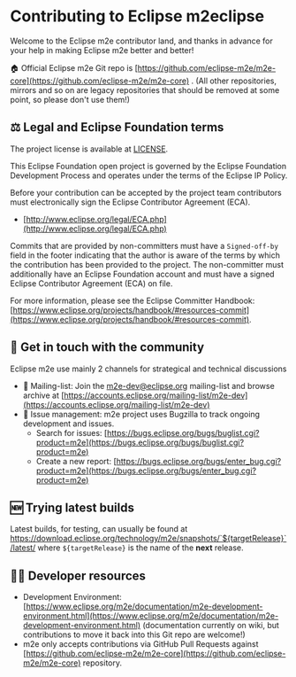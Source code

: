 # Contributing to Eclipse m2eclipse

Welcome to the Eclipse m2e contributor land, and thanks in advance for your help in making Eclipse m2e better and better!

🏠 Official Eclipse m2e Git repo is [https://github.com/eclipse-m2e/m2e-core](https://github.com/eclipse-m2e/m2e-core) . (All other repositories, mirrors and so on are legacy repositories that should be removed at some point, so please don't use them!)

## ⚖️ Legal and Eclipse Foundation terms

The project license is available at [LICENSE](LICENSE).

This Eclipse Foundation open project is governed by the Eclipse Foundation
Development Process and operates under the terms of the Eclipse IP Policy.

Before your contribution can be accepted by the project team contributors must
electronically sign the Eclipse Contributor Agreement (ECA).

* [http://www.eclipse.org/legal/ECA.php](http://www.eclipse.org/legal/ECA.php)

Commits that are provided by non-committers must have a `Signed-off-by` field in
the footer indicating that the author is aware of the terms by which the
contribution has been provided to the project. The non-committer must
additionally have an Eclipse Foundation account and must have a signed Eclipse
Contributor Agreement (ECA) on file.

For more information, please see the Eclipse Committer Handbook:
[https://www.eclipse.org/projects/handbook/#resources-commit](https://www.eclipse.org/projects/handbook/#resources-commit).

## 💬 Get in touch with the community

Eclipse m2e use mainly 2 channels for strategical and technical discussions

* 📧 Mailing-list: Join the m2e-dev@eclipse.org mailing-list and browse archive at [https://accounts.eclipse.org/mailing-list/m2e-dev](https://accounts.eclipse.org/mailing-list/m2e-dev)
* 🐞 Issue management: m2e project uses Bugzilla to track ongoing development and issues.
    * Search for issues: [https://bugs.eclipse.org/bugs/buglist.cgi?product=m2e](https://bugs.eclipse.org/bugs/buglist.cgi?product=m2e)
    * Create a new report: [https://bugs.eclipse.org/bugs/enter_bug.cgi?product=m2e](https://bugs.eclipse.org/bugs/enter_bug.cgi?product=m2e)

## 🆕 Trying latest builds

Latest builds, for testing, can usually be found at https://download.eclipse.org/technology/m2e/snapshots/`${targetRelease}`/latest/ where `${targetRelease}` is the name of the **next** release.

## 🧑‍💻 Developer resources

* Development Environment: [https://www.eclipse.org/m2e/documentation/m2e-development-environment.html](https://www.eclipse.org/m2e/documentation/m2e-development-environment.html) (documentation currently on wiki, but contributions to move it back into this Git repo are welcome!)
* m2e only accepts contributions via GitHub Pull Requests against [https://github.com/eclipse-m2e/m2e-core](https://github.com/eclipse-m2e/m2e-core) repository.


